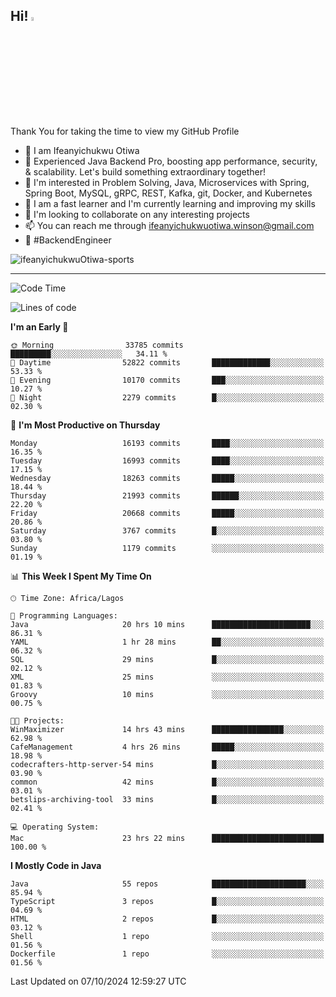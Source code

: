<!-- BLOG-POST-LIST:START --><!-- BLOG-POST-LIST:END -->

## Hi! <img src="https://media.giphy.com/media/hvRJCLFzcasrR4ia7z/giphy.gif" width="4%"> 

Thank You for taking the time to view my GitHub Profile

- 👋 I am Ifeanyichukwu Otiwa
- 🚀 Experienced Java Backend Pro, boosting app performance, security, & scalability. Let's build something extraordinary together!
- 👀 I'm interested in Problem Solving, Java, Microservices with Spring, Spring Boot, MySQL, gRPC, REST, Kafka, git, Docker, and Kubernetes
- 🌱 I am a fast learner and I'm currently learning and improving my skills
- 💞️ I'm looking to collaborate on any interesting projects
- 📫 You can reach me through ifeanyichukwuotiwa.winson@gmail.com
- 🚀 #BackendEngineer

<p align="left" marginTop="10px"> <img src="https://komarev.com/ghpvc/?username=ifeanyichukwuOtiwa-sports&label=Profile%20views&color=0e75b6&style=for-the-badge" alt="ifeanyichukwuOtiwa-sports" /> </p>

***

<!--START_SECTION:waka-->
![Code Time](http://img.shields.io/badge/Code%20Time-2%2C964%20hrs%2014%20mins-blue)

![Lines of code](https://img.shields.io/badge/From%20Hello%20World%20I%27ve%20Written-24.1%20million%20lines%20of%20code-blue)

**I'm an Early 🐤** 

```text
🌞 Morning                33785 commits       █████████░░░░░░░░░░░░░░░░   34.11 % 
🌆 Daytime                52822 commits       █████████████░░░░░░░░░░░░   53.33 % 
🌃 Evening                10170 commits       ███░░░░░░░░░░░░░░░░░░░░░░   10.27 % 
🌙 Night                  2279 commits        █░░░░░░░░░░░░░░░░░░░░░░░░   02.30 % 
```
📅 **I'm Most Productive on Thursday** 

```text
Monday                   16193 commits       ████░░░░░░░░░░░░░░░░░░░░░   16.35 % 
Tuesday                  16993 commits       ████░░░░░░░░░░░░░░░░░░░░░   17.15 % 
Wednesday                18263 commits       █████░░░░░░░░░░░░░░░░░░░░   18.44 % 
Thursday                 21993 commits       ██████░░░░░░░░░░░░░░░░░░░   22.20 % 
Friday                   20668 commits       █████░░░░░░░░░░░░░░░░░░░░   20.86 % 
Saturday                 3767 commits        █░░░░░░░░░░░░░░░░░░░░░░░░   03.80 % 
Sunday                   1179 commits        ░░░░░░░░░░░░░░░░░░░░░░░░░   01.19 % 
```


📊 **This Week I Spent My Time On** 

```text
🕑︎ Time Zone: Africa/Lagos

💬 Programming Languages: 
Java                     20 hrs 10 mins      ██████████████████████░░░   86.31 % 
YAML                     1 hr 28 mins        ██░░░░░░░░░░░░░░░░░░░░░░░   06.32 % 
SQL                      29 mins             █░░░░░░░░░░░░░░░░░░░░░░░░   02.12 % 
XML                      25 mins             ░░░░░░░░░░░░░░░░░░░░░░░░░   01.83 % 
Groovy                   10 mins             ░░░░░░░░░░░░░░░░░░░░░░░░░   00.75 % 

🐱‍💻 Projects: 
WinMaximizer             14 hrs 43 mins      ████████████████░░░░░░░░░   62.98 % 
CafeManagement           4 hrs 26 mins       █████░░░░░░░░░░░░░░░░░░░░   18.98 % 
codecrafters-http-server-54 mins             █░░░░░░░░░░░░░░░░░░░░░░░░   03.90 % 
common                   42 mins             █░░░░░░░░░░░░░░░░░░░░░░░░   03.01 % 
betslips-archiving-tool  33 mins             █░░░░░░░░░░░░░░░░░░░░░░░░   02.41 % 

💻 Operating System: 
Mac                      23 hrs 22 mins      █████████████████████████   100.00 % 
```

**I Mostly Code in Java** 

```text
Java                     55 repos            █████████████████████░░░░   85.94 % 
TypeScript               3 repos             █░░░░░░░░░░░░░░░░░░░░░░░░   04.69 % 
HTML                     2 repos             █░░░░░░░░░░░░░░░░░░░░░░░░   03.12 % 
Shell                    1 repo              ░░░░░░░░░░░░░░░░░░░░░░░░░   01.56 % 
Dockerfile               1 repo              ░░░░░░░░░░░░░░░░░░░░░░░░░   01.56 % 
```




 Last Updated on 07/10/2024 12:59:27 UTC
<!--END_SECTION:waka-->

<!--
<p align="center">
![trophy](https://github-profile-trophy.vercel.app/?username=ifeanyichukwuOtiwa-sports&theme=onedark) (https://github.com/ryo-ma/github-profile-trophy)
</p>
-->

<!---
ifeanyi-otiwa/ifeanyi-otiwa is a ✨ special ✨ repository because its `README.md` (this file) appears on your GitHub profile.
You can click the Preview link to take a look at your changes.
--->
